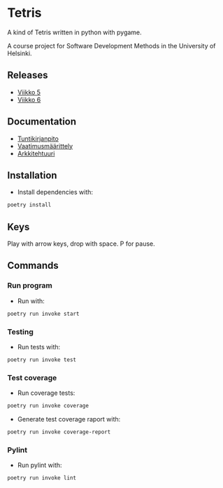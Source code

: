 # Tetris

A kind of Tetris written in python with pygame. 

A course project for Software Development Methods in the University of Helsinki. 

## Releases
- [Viikko 5](https://github.com/jerenuora/ot_harjoitustyo/releases/tag/viikko5)
- [Viikko 6](https://github.com/jerenuora/ot_harjoitustyo/releases/tag/viikko6)

## Documentation
- [Tuntikirjanpito](https://github.com/jerenuora/ot_harjoitustyo/blob/master/dokumentaatio/tuntikirjapinto.md)
- [Vaatimusmäärittely](https://github.com/jerenuora/ot_harjoitustyo/blob/master/dokumentaatio/Vaatimusmäärittely.md)
- [Arkkitehtuuri](https://github.com/jerenuora/ot_harjoitustyo/blob/master/dokumentaatio/arkkitehtuuri.md)
## Installation
- Install dependencies with:
```bash
poetry install
```
## Keys
Play with arrow keys, drop with space. P for pause. 

## Commands
### Run program 
- Run with:
```bash
poetry run invoke start
```

### Testing 
- Run tests with:
```bash 
poetry run invoke test
```

### Test coverage
- Run coverage tests:
```bash 
poetry run invoke coverage
```
- Generate test coverage raport with:
```bash
poetry run invoke coverage-report
```

### Pylint
- Run pylint with:
```bash
poetry run invoke lint
```
